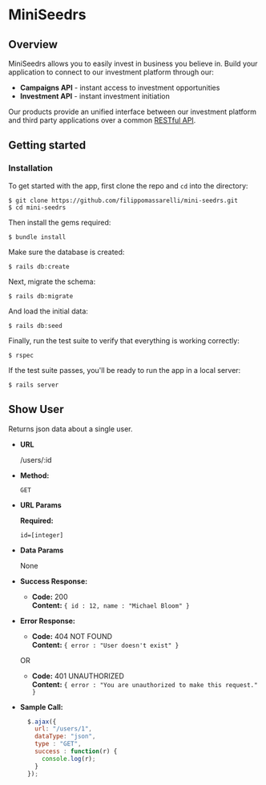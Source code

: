 # MiniSeedrs

## Overview

MiniSeedrs allows you to easily invest in business you believe in. Build your application to connect to our investment platform through our:

* **Campaigns API** - instant access to investment opportunities
* **Investment API** - instant investment initiation

Our products provide an unified interface between our investment platform and third party applications over a common [RESTful API](https://en.wikipedia.org/wiki/Representational_state_transfer).

## Getting started

### Installation

To get started with the app, first clone the repo and `cd` into the directory:

```
$ git clone https://github.com/filippomassarelli/mini-seedrs.git 
$ cd mini-seedrs
```

Then install the gems required:

```
$ bundle install
```

Make sure the database is created:

```
$ rails db:create
```

Next, migrate the schema:

```
$ rails db:migrate
```

And load the initial data:

```
$ rails db:seed
```

Finally, run the test suite to verify that everything is working correctly:

```
$ rspec
```

If the test suite passes, you'll be ready to run the app in a local server:

```
$ rails server
```





**Show User**
----
  Returns json data about a single user.

* **URL**

  /users/:id

* **Method:**

  `GET`
  
*  **URL Params**

   **Required:**
 
   `id=[integer]`

* **Data Params**

  None

* **Success Response:**

  * **Code:** 200 <br />
    **Content:** `{ id : 12, name : "Michael Bloom" }`
 
* **Error Response:**

  * **Code:** 404 NOT FOUND <br />
    **Content:** `{ error : "User doesn't exist" }`

  OR

  * **Code:** 401 UNAUTHORIZED <br />
    **Content:** `{ error : "You are unauthorized to make this request." }`

* **Sample Call:**

  ```javascript
    $.ajax({
      url: "/users/1",
      dataType: "json",
      type : "GET",
      success : function(r) {
        console.log(r);
      }
    });
  ```
